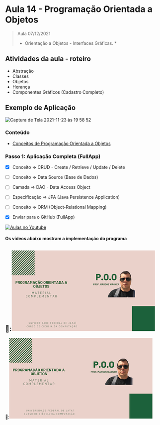 # Aula 14 - Programação Orientada a Objetos

> Aula 07/12/2021
> 
>  * Orientação a Objetos - Interfaces Gráficas. *

## Atividades da aula - roteiro
- Abstração
- Classes
- Objetos
- Herança
- Componentes Gráficos (Cadastro Completo)

## Exemplo de Aplicação 
![Captura de Tela 2021-11-23 às 19 58 52](https://user-images.githubusercontent.com/81576640/143142237-96728065-e5b2-4acc-9cc4-3151f84ef507.png)



### Conteúdo
- [Conceitos de Programação Orientada a Objetos](Conteudo_POO.pdf)


### Passo 1: Aplicação Completa (FullApp)
- [x]  Conceito => CRUD - Create / Retrieve / Update / Delete
- [ ]  Conceito => Data Source (Base de Dados)
- [ ]  Camada => DAO - Data Access Object
- [ ]  Especificação => JPA (Java Persistence Application)
- [ ]  Conceito => ORM (Object-Relational Mapping)  
- [x]  Enviar para o GitHub (FullApp) 


[![Aulas no Youtube](https://github.com/marcoswagner-commits/gestao_obras_aula_daw/blob/cb3e2ea9547f9ddc831277f07919c3e78451eb92/yt-icon.png)](https://www.youtube.com/channel/UCfO-aJxKLqau0TnL0AfNAvA)

####  Os vídeos abaixo mostram a implementação do programa

🥇:[![material complementar aula11](Capa_Videos_POO.png)](https://www.youtube.com/watch?v=2txDxQnKEAA)
-
🥈:[![material complementar aula09](Capa_Videos_POO.png)](https://www.youtube.com/watch?v=8HOAC5bwOMc)



